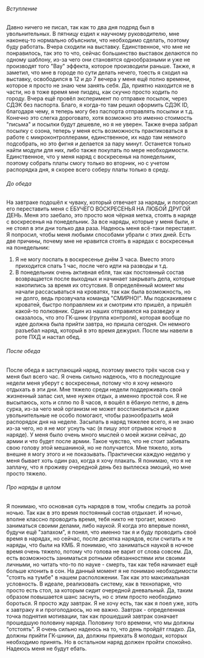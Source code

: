 ###### Вступление
Давно ничего не писал, так как то два дня подряд был в увольнительных. В пятницу ездил к научному руководителю, мне наконец-то нормально объяснили, что необходимо сделать, поэтому буду работать. 
Вчера сходили на выставку. Единственное, что мне не понравилось, так это то что, сейчас большинство выставок делаются по одному шаблону, из-за чего они становятся однообразными и уже не производят того "Вау" эффекта, которое производили раньше. 
Также, я заметил, что мне в городе по сути делать нечего, тоесть я сходил на выставку, освободился в 12 и до 7 вечера у меня ещё полно времени, которое я просто не знаю чем занять себя. Да, приятно находится не в части, но в тоже время мне пиздец, как скучно просто ходить по городу.
Вчера ещё провёл эксперимент по отправке посылок, через СДЭК без паспорта. Благо, я когда-то там решил оформить СДЭК ID, благодаря чему, я теперь могу без паспорта отправлять посылки и т.д. Конечно это слегка дороговато, хотя возможно это именно стоимость "письма" и посылки будут дешевле, но я не уверен.
Также вчера забрал посылку с озона, теперь у меня есть возможность практиковаться в работе с микроконтроллерами, единственное, их надо там немного подсобрать, но это фигня и делается за пару минут. Останется только найти модули для них, либо также покупать по мере необходимости. Единственное, что у меня наряд с воскресенья на понедельник, поэтому собрать платы смогу только во вторник, но с учетом распорядка дня, я скорее всего соберу платы только в среду.
###### До обеда
На завтраке подошёл к чуваку, который отвечает за наряды, и попросил его переставить меня с ЕБУЧЕГО ВОСКРЕСЕНЬЯ  НА ЛЮБОЙ ДРУГОЙ ДЕНЬ. Меня это заебало, это просто моя чёрная метка, стоять в наряде с воскресенья на понедельник. За все наряды, которые у меня были, я не стоял в эти дни только два раза. Надеюсь меня всё-таки переставят. Я попросил, чтобы меня любыми способами убрали с этих дней.
Есть две причины, почему мне не нравится стоять в нарядах с воскресенья на понедельник:
1) Я не могу поспать в воскресенье днём 3 часа. Вместо этого приходится спать 1 час, после чего идти на разводы и т.д.
2) В понедельник очень активная ебля, так как постоянный состав возвращается после выходных и начинает закрывать дела, которые накопились за время их отсутсвия.
В определённый момент мы начали рассасываться на кроватях, так как была возможность, но не долго, ведь прозвучала команда "СМИРНО!". Мы подскакиваем с кроватей, быстро поправляем их и смотрим кто пришёл, а пришёл какой-то полковник. Один из наших отправился на разведку и оказалось, что это ГК-шник (группа контроля), которая вообще по идее должна была прийти завтра, но пришла сегодня. Он немного разъебал наряд, который в это время дежурил.
После мы навели в роте ПХД и настал обед.
###### После обеда
После обеда я заступающий наряд, поэтому вместо трёх часов сна у меня был всего час. Я очень сильно надеюсь, что в последующие недели меня уберут с воскресенья, потому что я хочу немного отдыхать в эти дни. Мне тяжело среди недели поддерживать свой жизненный запас сил, мне нужен отдых, а именно простой сон. Я не высыпаюсь, хоть и сплю по 8 часов, я вошёл в ёбаную петлю, в день сурка, из-за чего мой организм не может восстановиться и даже увольнительные не особо помогают, чтобы разнообразить мой распорядок дня на неделе.
Засыпать в наряд тяжелее всего, я не знаю из-за чего, но я не мог уснуть час (я пишу этот отрывок ночью в наряде). У меня было очень много мыслей о моей жизни сейчас, до армии и что будет после армии. Такое чувство, что не стоит забивать свою голову этой мешаниной, но не получается. Мне тяжело, хоть внешне я могу этого и не показывать. Практически каждую неделю у меня бывает хоть один раз, когда я хочу плакать. Я понимаю, что я не заплачу, что я проживу очередной день без выплеска эмоций, но мне просто тяжело.  
###### Про наряды в целом
Я понимаю, что основная суть нарядов в том, чтобы следить за ротой ночью. Так как в это время постоянный состав отдыхает. И ночью, вполне классно проводить время, тебя никто не трогает, можно заниматься своими делами, либо наукой. Я когда это впервые понял, будучи ещё "запахом", я понял, что именно так я и буду проводить своё время в нарядах, но сейчас, после десятка нарядов, если считать и те наряды, что были на КМБ. Я понимаю, что заниматься наукой в ночное время очень тяжело, потому что голова не варит от слова совсем. Да, есть возможность заниматься ротными обязанностями или своими личными, но читать что-то по науке - смерть, так как тебя начинает ещё больше клонить в сон.
На данный момент я не понимаю необходимости "стоять на тумбе" в нашем расположении. Так как это максимальная условность. В идеале, реализовать систему, как в технопарке, что просто есть стол, за которым сидит очередной дневальный. Да, таким образом повышается шанс заснуть, но с этим просто необходимо бороться.
Я просто жду завтрак. Я не хочу есть, так как я поел уже, хоть к завтраку я и проголодаюсь, но не важно. Завтрак - определенная точка поднятия мотивации, так как прошедший завтрак означает прошедшую половину наряда. Половину того времени, что мы должны "отстоять". Я очень сильно надеюсь на то, что день пройдёт гладко. Да, должны прийти ГК-шники, да, должны приехать 8 молодых, которых необходимо принять. Но в остальном наряд должен пройти спокойно. Надеюсь меня не будут ебать.